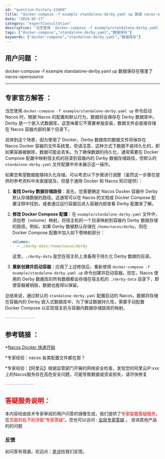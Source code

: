 ```yaml
---
id: "question-history-12460"
title: "docker-compose -f example standalone-derby.yaml up 数据 nacos-opensource"
date: "2024-05-17"
category: "expertConsultation"
description: "当您使用 `docker-compose -f example/standalone-derby.yaml up` 命令启动 Nacos 时，根据 Nacos 的配置和默认行为，数据将会保存在 Derby 数据库中。Derby 是一个嵌入式数据库，这意味着它不需要单独安装，数据文件会直接存储在 Na"
tags: ["docker-compose","standalone-derby.yaml","数据保存"]
keywords: ["docker-compose","standalone-derby.yaml","数据保存"]
---
```


## 用户问题 ： 
 docker-compose -f example standalone-derby.yaml up 数据保存在哪里了 nacos-opensource 

---------------
## 专家官方解答 ：

当您使用 `docker-compose -f example/standalone-derby.yaml up` 命令启动 Nacos 时，根据 Nacos 的配置和默认行为，数据将会保存在 Derby 数据库中。Derby 是一个嵌入式数据库，这意味着它不需要单独安装，数据文件会直接存储在 Nacos 容器内部的某个目录下。

具体到这个场景，因为使用了 Docker，Derby 数据库的数据文件将保存在 Nacos Docker 容器的文件系统里。但请注意，这种方式下数据不是持久化的，即如果容器被删除，数据可能会丢失。为了确保数据的持久化，通常需要在 Docker Compose 配置中映射宿主机的目录到容器内的 Derby 数据存储路径，但默认的 `standalone-derby.yaml` 文件配置中并未展示这一操作。

如果您希望数据能够持久化存储，可以考虑以下步骤进行调整（虽然这一步骤在提供的参考资料中未直接提及，但基于通用 Docker 和 Nacos 知识提供）：

1. **查找 Derby 数据存储路径**：首先，您需要确定 Nacos Docker 容器中 Derby 默认存储数据的路径。这通常可以在 Nacos 的文档或 Docker Compose 配置注释中找到，或者通过运行容器后进入容器内部查看 Derby 配置来了解。

2. **修改 Docker Compose 配置**：在 `example/standalone-derby.yaml` 文件中，添加卷（volume）映射，将宿主机的一个目录映射到容器内 Derby 数据存储的路径。例如，如果 Derby 数据默认存储在 `/home/nacos/derby`，则在 Docker Compose 配置中加入如下卷映射部分：

   ```yaml
   volumes:
     - ./derby-data:/home/nacos/derby
   ```

   这里，`./derby-data` 是您在宿主机上准备用于持久化 Derby 数据的目录。

3. **重新创建并启动容器**：应用了上述修改后，重新使用 `docker-compose -f example/standalone-derby.yaml up` 命令创建并启动容器。现在，Nacos 使用的 Derby 数据库的所有数据都会存储在宿主机的 `./derby-data` 目录下，即使容器被销毁，数据也能得以保留。

总结来说，通过默认的 `standalone-derby.yaml` 配置启动的 Nacos，数据将存储在容器内的 Derby 嵌入式数据库中，为了保证数据持久性，需要手动配置 Docker Compose 以实现宿主机与容器内数据存储路径的映射。


<font color="#949494">---------------</font> 


## 参考链接 ：

*[Nacos Docker 快速开始](https://nacos.io/docs/latest/quickstart/quick-start-docker)
 
 *专家经验：nacos 各类配置文件都在那？ 
 
 *专家经验：【阿里云】根据监管部门开展的网络安全检查，发现您的阿里云IP:xxx上的Nacos服务存在高危安全问题，可能导致数据或资金损失，请尽快修复 


 <font color="#949494">---------------</font> 
 


## <font color="#FF0000">答疑服务说明：</font> 

本内容经由技术专家审阅的用户问答的镜像生成，我们提供了<font color="#FF0000">专家智能答疑服务</font>，在<font color="#FF0000">页面的右下的浮窗”专家答疑“</font>。您也可以访问 : [全局专家答疑](https://opensource.alibaba.com/chatBot) 。 咨询其他产品的的问题

### 反馈
如问答有错漏，欢迎点：[差评](https://ai.nacos.io/user/feedbackByEnhancerGradePOJOID?enhancerGradePOJOId=13839)给我们反馈。

